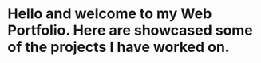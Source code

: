 ﻿# Hello and welcome to my Web Portfolio. Here are showcased some of the projects I have worked on.
